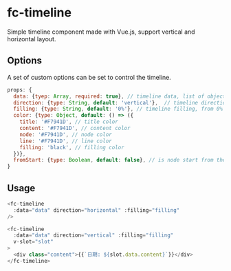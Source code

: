 # fc-timeline
Simple timeline component made with Vue.js, support vertical and horizontal layout.

## Options
A set of custom options can be set to control the timeline.

```javascript
props: {
  data: {tyep: Array, required: true}, // timeline data, list of object {title, content}
  direction: {type: String, default: 'vertical'},  // timeline direction, vertical/horizontal
  filling: {type: String, default: '0%'}, // timeline filling, from 0% to 100%
  color: {type: Object, default: () => ({
    title: '#F7941D', // title color
    content: '#F7941D', // content color
    node: '#F7941D', // node color
    line: '#F7941D', // line color
    filling: 'black', // filling color
  })},
  fromStart: {type: Boolean, default: false}, // is node start from the begining of container
}
```

## Usage

```javascript
<fc-timeline
  :data="data" direction="horizontal" :filling="filling"
/>

<fc-timeline
  :data="data" direction="vertical" :filling="filling"
  v-slot="slot"
>
  <div class="content">{{`日期: ${slot.data.content}`}}</div>
</fc-timeline>
```
